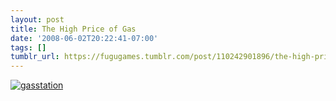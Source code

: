 ```yaml
---
layout: post
title: The High Price of Gas
date: '2008-06-02T20:22:41-07:00'
tags: []
tumblr_url: https://fugugames.tumblr.com/post/110242901896/the-high-price-of-gas
---
```

[![](http://itshardtofondlepenguins.com/wp-content/uploads/2008/06/gasstation.jpg "gasstation")](http://itshardtofondlepenguins.com/wp-content/uploads/2008/06/gasstation.jpg)
